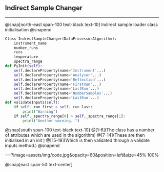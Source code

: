 ## Indirect Sample Changer

---

@snap[north-east span-100 text-black text-10]
Indirect sample loader class initialisation
@snapend

```python
Class IndrectSampleChanger(DataProcessorAlgorithm):
	instrument_name
	number_runs
	runs
	temperature
	spectra_range
def PyInit(self):
	self.declareProperty(name='Instrument'...)
	self.declareProperty(name='Analyser'...)
	self.declareProperty(name='Reflection'...)
	self.declareProperty(name='FirstRun'...)
	self.declareProperty(name='LastRun'...)
	self.declareProperty(name='NumberSamples'...)
	self.declareProperty(name='LastRun'...)
def validateInputs(self):
	if self._run_first > self._run_last:
		print("Warning")
	if self._spectra_range[0] > self._spectra_range[1]:
		print("Another warning..")
```

@snap[south span-100 text-black text-10]
@[1-6](The class has a number of attributes which are used in the algorithm)
@[7-14](These are then initialised in an init )
@[15-19](Which is then validated through a validate inputs method.)
@snapend


---?image=assets/img/code.jpg&opacity=60&position=left&size=45% 100%

@snap[east span-50 text-center]
